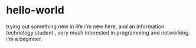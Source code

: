 # hello-world
trying out something new in life
i'm new here, and an information technology student , very much interested in programming and networking. 
i'm a beginner.
